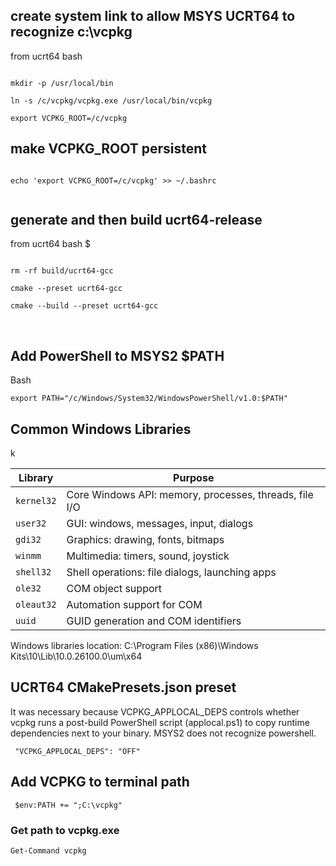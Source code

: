 <h2> create system link to allow MSYS UCRT64 to recognize c:\vcpkg </h2> 
<p>from ucrt64 bash</p>
<code>
mkdir -p /usr/local/bin</br>
ln -s /c/vcpkg/vcpkg.exe /usr/local/bin/vcpkg </br>
export VCPKG_ROOT=/c/vcpkg  
</code>
<h2>make VCPKG_ROOT persistent</h2>
<code>
echo 'export VCPKG_ROOT=/c/vcpkg' >> ~/.bashrc</br>
</code>
<h2>generate and then build ucrt64-release</h2>
<p>from ucrt64 bash $</p>
<code>  
rm -rf build/ucrt64-gcc</br>
cmake --preset ucrt64-gcc</br>
cmake --build --preset ucrt64-gcc</br>
</code><br>
<h2> Add PowerShell to MSYS2 $PATH </h2>  
Bash<br>
<code>
export PATH="/c/Windows/System32/WindowsPowerShell/v1.0:$PATH"
</code>

<h2>Common Windows Libraries</h2>
<table>
  <thead>k
    <tr>
      <th>Library</th>
      <th>Purpose</th>
    </tr>
  </thead>
  <tbody>
    <tr>
      <td><code>kernel32</code></td>
      <td>Core Windows API: memory, processes, threads, file I/O</td>
    </tr>
    <tr>
      <td><code>user32</code></td>
      <td>GUI: windows, messages, input, dialogs</td>
    </tr>
    <tr>
      <td><code>gdi32</code></td>
      <td>Graphics: drawing, fonts, bitmaps</td>
    </tr>
    <tr>
      <td><code>winmm</code></td>
      <td>Multimedia: timers, sound, joystick</td>
    </tr>
    <tr>
      <td><code>shell32</code></td>
      <td>Shell operations: file dialogs, launching apps</td>
    </tr>
    <tr>
      <td><code>ole32</code></td>
      <td>COM object support</td>
    </tr>
    <tr>
      <td><code>oleaut32</code></td>
      <td>Automation support for COM</td>
    </tr>
    <tr>
      <td><code>uuid</code></td>
      <td>GUID generation and COM identifiers</td>
    </tr>
</table>

<p>Windows libraries location: C:\Program Files (x86)\Windows Kits\10\Lib\10.0.26100.0\um\x64 </p>

<h2>UCRT64 CMakePresets.json preset</h2>
<p>It was necessary because VCPKG_APPLOCAL_DEPS controls whether vcpkg runs a post-build PowerShell script (applocal.ps1) to copy runtime dependencies next to your binary. MSYS2 does not recognize powershell.</p>
<code> "VCPKG_APPLOCAL_DEPS": "OFF"</code>

<h2>Add VCPKG to terminal path</h2>
<code> $env:PATH += ";C:\vcpkg" </code>
<h3>Get path to vcpkg.exe</h3>
<code>Get-Command vcpkg</code>